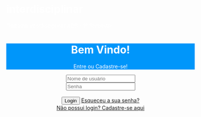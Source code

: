 # interdisciplinar
Trabalha Interdisciplinar ADS - 1º Semestre
<!doctype html>
<html lang="en">

<head>
    <meta charset="utf-8">
    <meta name="viewport" content="width=device-width, initial-scale=1, shrink-to-fit=no">
    <link rel="stylesheet" href="https://stackpath.bootstrapcdn.com/bootstrap/4.1.1/css/bootstrap.min.css" integrity="sha384-WskhaSGFgHYWDcbwN70/dfYBj47jz9qbsMId/iRN3ewGhXQFZCSftd1LZCfmhktB"
        crossorigin="anonymous">
    <title>(Nome do Sistema)</title>
</head>

<script>
    function Cadastro() {
        location.href = "file:///C:/Users/opet/Documents/Interdisciplinar/Cadastro.html"
    }
    function Login() {
        var done = 0;
        var usuario = document.getElementsByName('usuario')[0].value;
        usuario = usuario.toLowerCase();
        var senha = document.getElementsByName('senha')[0].value;
        senha = senha.toLowerCase();
        if (usuario == "admin" && senha == "admin") {
            window.location = "file:///C:/Users/opet/Documents/Interdisciplinar/Inicio.html";
            done = 1;
        }
        if (done == 0) { alert("Dados incorretos, tente novamente"); }
    }
</script>

<style>
    .jumbotron {
        background-color: hsl(204, 100%, 49%)
    }

    h1 {
        color: white
    }

    p {
        color: white
    }
</style>

<body>
    <center>
        <div class="jumbotron jumbotron-fluid">
            <div class="container">
                <h1 class="display-4">Bem Vindo!</h1>
                <p class="lead">Entre ou Cadastre-se!</p>
            </div>
        </div>
    </center>
</body>

<body>
    <style>
        p.boxmodel2 {
            width: 300px;
            height: 150px;
            color: rgb(0, 0, 0);
            padding: 20px;
            border: 5px solid rgb(0, 0, 0);
        }
    </style>
    <center>
        <div class="col-md-3 mb-3">
            <div id="all">
                <div id="login-box">
                    <div id="login-inputs">
                        <input type="text" class="form-control" placeholder="Nome de usuário" name="usuario">
                        <br />
                        <input type="password" class="form-control" placeholder="Senha" name="senha">
                    </div>
                    <br>
                    <div id="enviar">
                        <input type="button" class="btn btn-primary" onclick="Login()" value="Login">
                        <a href="#">Esqueceu a sua senha?</a>
                    </div>
                </div>
            </div>
            <a href="file:///C:/Users/opet/Documents/Interdisciplinar/Cadastro.html" title="Pequena Descrição">Não possui login? Cadastre-se aqui</a>
    </center>
</body>
